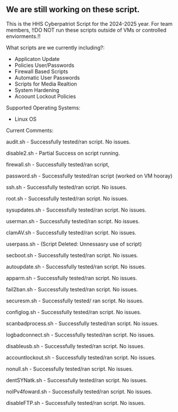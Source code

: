 
We are still working on these script. 
-
This is the HHS Cyberpatriot Script for the 2024-2025 year. 
For team members, !!DO NOT run these scripts outside of VMs or controlled enviorments.!!

What scripts are we currently including?:

- Applicaton Update
- Policies User/Passwords
- Firewall Based Scripts
- Automatic User Passwords
- Scripts for Media Realtion
- System Hardening
- Acoount Lockout Policies

Supported Operating Systems:

- Linux OS


Current Comments:

audit.sh - Successfully tested/ran script. No issues.

disable2.sh - Partial Success on script running.

firewall.sh - Successfully tested/ran script, 

password.sh - Successfully tested/ran script (worked on VM hooray)

ssh.sh - Successfully tested/ran script. No issues.

root.sh - Successfully tested/ran script. No issues.

sysupdates.sh - Successfully tested/ran script. No issues.

userman.sh - Successfully tested/ran script. No issues.

clamAV.sh - Successfully tested/ran script. No issues.

userpass.sh - (Script Deleted: Unnessasry use of script)

secboot.sh - Successfully tested/ran script. No issues.

autoupdate.sh - Successfully tested/ran script. No issues.

apparm.sh - Successfully tested/ran script. No issues.

fail2ban.sh - Successfully tested/ran script. No issues.

securesm.sh - Successfully tested/ ran script. No issues.

configlog.sh - Successfully tested/ran script. No issues.

scanbadprocess.sh - Successfully tested/ran script. No issues.

logbadconnect.sh - Successfully tested/ran script. No issues.

disableusb.sh - Successfully tested/ran script. No issues.

accountlockout.sh - Successfully tested/ran script. No issues.

nonull.sh - Successfully tested/ran script. No issues.

dentSYNatk.sh - Successfully tested/ran script. No issues.

noIPv4foward.sh - Successfully tested/ran script. No issues.

disableFTP.sh - Successfully tested/ran script. No issues.
